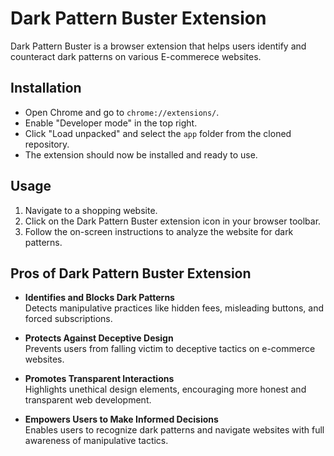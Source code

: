 # Dark Pattern Buster Extension

Dark Pattern Buster is a browser extension that helps users identify and counteract dark patterns on various E-commerece websites.

## Installation

   - Open Chrome and go to `chrome://extensions/`.
   - Enable "Developer mode" in the top right.
   - Click "Load unpacked" and select the `app` folder from the cloned repository.
   - The extension should now be installed and ready to use.

## Usage

1. Navigate to a shopping website.
2. Click on the Dark Pattern Buster extension icon in your browser toolbar.
3. Follow the on-screen instructions to analyze the website for dark patterns.

## Pros of Dark Pattern Buster Extension

- **Identifies and Blocks Dark Patterns**  
  Detects manipulative practices like hidden fees, misleading buttons, and forced subscriptions.

- **Protects Against Deceptive Design**  
  Prevents users from falling victim to deceptive tactics on e-commerce websites.

- **Promotes Transparent Interactions**  
  Highlights unethical design elements, encouraging more honest and transparent web development.

- **Empowers Users to Make Informed Decisions**  
  Enables users to recognize dark patterns and navigate websites with full awareness of manipulative tactics.

